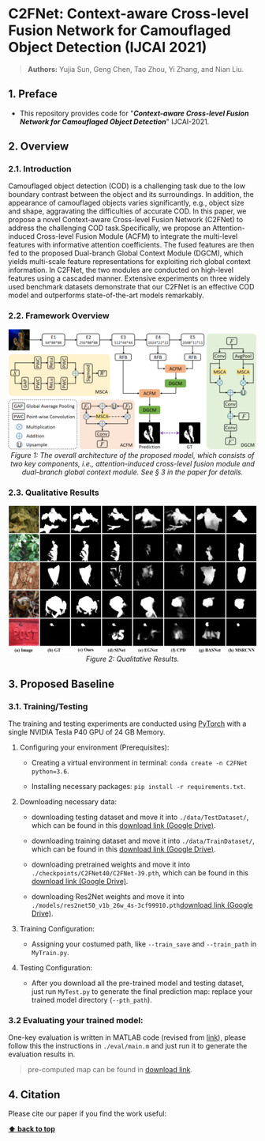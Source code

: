 # C2FNet: Context-aware Cross-level Fusion Network for Camouflaged Object Detection (IJCAI 2021)

> **Authors:** 
> Yujia Sun,
> Geng Chen,
> Tao Zhou,
> Yi Zhang,
> and Nian Liu.

## 1. Preface

- This repository provides code for "_**Context-aware Cross-level Fusion Network for Camouflaged Object Detection**_" IJCAI-2021. 

## 2. Overview

### 2.1. Introduction
Camouflaged object detection (COD) is a challenging task due to the low boundary contrast between the object and its surroundings. In addition, the appearance of camouflaged objects varies significantly, e.g., object size and shape, aggravating the difficulties of accurate COD. In this paper, we propose a novel Context-aware Cross-level Fusion Network (C2FNet) to address the challenging COD task.Specifically, we propose an Attention-induced Cross-level Fusion Module (ACFM) to integrate the multi-level features with informative attention coefficients. The fused features are then fed to the proposed Dual-branch Global Context Module (DGCM), which yields multi-scale feature representations for exploiting rich global context information. In C2FNet, the two modules are conducted on high-level features using a cascaded manner. Extensive experiments on three widely used benchmark datasets demonstrate that our C2FNet is an effective COD model and outperforms state-of-the-art models remarkably. 

### 2.2. Framework Overview

<p align="center">
    <img src="Images/net.png"/> <br />
    <em> 
    Figure 1: The overall architecture of the proposed model, which consists of two key components, i.e., attention-induced cross-level fusion module and dual-branch global context module. See § 3 in the paper for details.
    </em>
</p>

### 2.3. Qualitative Results

<p align="center">
    <img src="Images/results.png"/> <br />
    <em> 
    Figure 2: Qualitative Results.
    </em>
</p>

## 3. Proposed Baseline

### 3.1. Training/Testing

The training and testing experiments are conducted using [PyTorch](https://github.com/pytorch/pytorch) with 
a single NVIDIA Tesla P40 GPU of 24 GB Memory.

1. Configuring your environment (Prerequisites):
    
    + Creating a virtual environment in terminal: `conda create -n C2FNet python=3.6`.
    
    + Installing necessary packages: `pip install -r requirements.txt`.

1. Downloading necessary data:

    + downloading testing dataset and move it into `./data/TestDataset/`, 
    which can be found in this [download link (Google Drive)](https://drive.google.com/file/d/1QEGnP9O7HbN_2tH999O3HRIsErIVYalx/view?usp=sharing).
    
    + downloading training dataset and move it into `./data/TrainDataset/`, 
    which can be found in this [download link (Google Drive)](https://drive.google.com/file/d/1Kifp7I0n9dlWKXXNIbN7kgyokoRY4Yz7/view?usp=sharing).
    
    + downloading pretrained weights and move it into `./checkpoints/C2FNet40/C2FNet-39.pth`, 
    which can be found in this [download link (Google Drive)](https://drive.google.com/file/d/1owypj40dZjES8X0ex1QOHJox1NNBCgB-/view?usp=sharing).
    
    + downloading Res2Net weights and move it into `./models/res2net50_v1b_26w_4s-3cf99910.pth`[download link (Google Drive)](https://drive.google.com/file/d/1_1N-cx1UpRQo7Ybsjno1PAg4KE1T9e5J/view?usp=sharing).
   
1. Training Configuration:

    + Assigning your costumed path, like `--train_save` and `--train_path` in `MyTrain.py`.

1. Testing Configuration:

    + After you download all the pre-trained model and testing dataset, just run `MyTest.py` to generate the final prediction map: 
    replace your trained model directory (`--pth_path`).

### 3.2 Evaluating your trained model:

One-key evaluation is written in MATLAB code (revised from [link](https://github.com/DengPingFan/CODToolbox)), 
please follow this the instructions in `./eval/main.m` and just run it to generate the evaluation results in.

> pre-computed map can be found in [download link](https://drive.google.com/file/d/1LTE85A4CtQm3mJ9Dqbh_CT4_3tmcStXQ/view?usp=sharing).


## 4. Citation

Please cite our paper if you find the work useful: 

**[⬆ back to top](#0-preface)**
